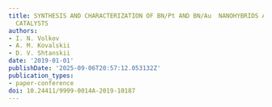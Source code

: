```yaml
---
title: SYNTHESIS AND CHARACTERIZATION OF BN/Pt AND BN/Au  NANOHYBRIDS AS PERSPECTIVE
  CATALYSTS
authors:
- I. N. Volkov
- A. M. Kovalskii
- D. V. Shtanskii
date: '2019-01-01'
publishDate: '2025-09-06T20:57:12.053132Z'
publication_types:
- paper-conference
doi: 10.24411/9999-0014A-2019-10187
---
```


